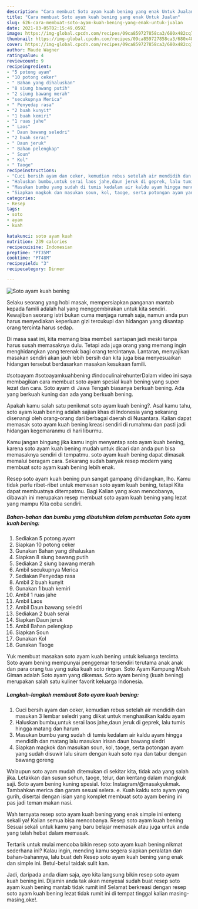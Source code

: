 ```yaml
---
description: "Cara membuat Soto ayam kuah bening yang enak Untuk Jualan"
title: "Cara membuat Soto ayam kuah bening yang enak Untuk Jualan"
slug: 626-cara-membuat-soto-ayam-kuah-bening-yang-enak-untuk-jualan
date: 2021-03-05T02:15:49.059Z
image: https://img-global.cpcdn.com/recipes/09ca859727858ca3/680x482cq70/soto-ayam-kuah-bening-foto-resep-utama.jpg
thumbnail: https://img-global.cpcdn.com/recipes/09ca859727858ca3/680x482cq70/soto-ayam-kuah-bening-foto-resep-utama.jpg
cover: https://img-global.cpcdn.com/recipes/09ca859727858ca3/680x482cq70/soto-ayam-kuah-bening-foto-resep-utama.jpg
author: Maude Wagner
ratingvalue: 4
reviewcount: 9
recipeingredient:
- "5 potong ayam"
- "10 potong ceker"
- " Bahan yang dihaluskan"
- "8 siung bawang putih"
- "2 siung bawang merah"
- "secukupnya Merica"
- " Penyedap rasa"
- "2 buah kunyit"
- "1 buah kemiri"
- "1 ruas jahe"
- " Laos"
- " Daun bawang seledri"
- "2 buah serai"
- " Daun jeruk"
- " Bahan pelengkap"
- " Soun"
- " Kol"
- " Taoge"
recipeinstructions:
- "Cuci bersih ayam dan ceker, kemudian rebus setelah air mendidih dan masukan 3 lembar seledri yang diikat untuk menghasilkan kaldu ayam"
- "Haluskan bumbu,untuk serai laos jahe,daun jeruk di geprek, lalu tumis hingga matang dan harum"
- "Masukan bumbu yang sudah di tumis kedalam air kaldu ayam hingga mendidih dan matang lalu masukan irisan daun bawang sledri"
- "Siapkan magkok dan masukan soun, kol, taoge, serta potongan ayam yang sudah disuwir lalu siram dengan kuah soto nya dan tabur dengan bawang goreng"
categories:
- Resep
tags:
- soto
- ayam
- kuah

katakunci: soto ayam kuah 
nutrition: 239 calories
recipecuisine: Indonesian
preptime: "PT35M"
cooktime: "PT48M"
recipeyield: "3"
recipecategory: Dinner

---
```



![Soto ayam kuah bening](https://img-global.cpcdn.com/recipes/09ca859727858ca3/680x482cq70/soto-ayam-kuah-bening-foto-resep-utama.jpg)

Selaku seorang yang hobi masak, mempersiapkan panganan mantab kepada famili adalah hal yang menggembirakan untuk kita sendiri. Kewajiban seorang istri bukan cuma menjaga rumah saja, namun anda pun harus menyediakan keperluan gizi tercukupi dan hidangan yang disantap orang tercinta harus sedap.

Di masa  saat ini, kita memang bisa membeli santapan jadi meski tanpa harus susah memasaknya dulu. Tetapi ada juga orang yang memang ingin menghidangkan yang terenak bagi orang tercintanya. Lantaran, menyajikan masakan sendiri akan jauh lebih bersih dan kita juga bisa menyesuaikan hidangan tersebut berdasarkan masakan kesukaan famili. 

#sotoayam #sotoayamkuahbening #indoculinairehunterDalam video ini saya membagikan cara membuat soto ayam spesial kuah bening yang super lezat dan cara. Soto ayam di Jawa Tengah biasanya berkuah bening. Ada yang berkuah kuning dan ada yang berkuah bening.

Apakah kamu salah satu penikmat soto ayam kuah bening?. Asal kamu tahu, soto ayam kuah bening adalah sajian khas di Indonesia yang sekarang disenangi oleh orang-orang dari berbagai daerah di Nusantara. Kalian dapat memasak soto ayam kuah bening kreasi sendiri di rumahmu dan pasti jadi hidangan kegemaranmu di hari liburmu.

Kamu jangan bingung jika kamu ingin menyantap soto ayam kuah bening, karena soto ayam kuah bening mudah untuk dicari dan anda pun bisa memasaknya sendiri di tempatmu. soto ayam kuah bening dapat dimasak memalui beragam cara. Sekarang sudah banyak resep modern yang membuat soto ayam kuah bening lebih enak.

Resep soto ayam kuah bening pun sangat gampang dihidangkan, lho. Kamu tidak perlu ribet-ribet untuk memesan soto ayam kuah bening, tetapi Kita dapat membuatnya ditempatmu. Bagi Kalian yang akan mencobanya, dibawah ini merupakan resep membuat soto ayam kuah bening yang lezat yang mampu Kita coba sendiri.

<!--inarticleads1-->

##### Bahan-bahan dan bumbu yang dibutuhkan dalam pembuatan Soto ayam kuah bening:

1. Sediakan 5 potong ayam
1. Siapkan 10 potong ceker
1. Gunakan  Bahan yang dihaluskan
1. Siapkan 8 siung bawang putih
1. Sediakan 2 siung bawang merah
1. Ambil secukupnya Merica
1. Sediakan  Penyedap rasa
1. Ambil 2 buah kunyit
1. Gunakan 1 buah kemiri
1. Ambil 1 ruas jahe
1. Ambil  Laos
1. Ambil  Daun bawang seledri
1. Sediakan 2 buah serai
1. Siapkan  Daun jeruk
1. Ambil  Bahan pelengkap
1. Siapkan  Soun
1. Gunakan  Kol
1. Gunakan  Taoge


Yuk membuat masakan soto ayam kuah bening untuk keluarga tercinta. Soto ayam bening mempunyai penggemar tersendiri terutama anak anak dan para orang tua yang suka kuah soto ringan. Soto Ayam Kampung Mbah Giman adalah Soto ayam yang dikemas. Soto ayam bening (kuah bening) merupakan salah satu kuliner favorit keluarga Indonesia. 

<!--inarticleads2-->

##### Langkah-langkah membuat Soto ayam kuah bening:

1. Cuci bersih ayam dan ceker, kemudian rebus setelah air mendidih dan masukan 3 lembar seledri yang diikat untuk menghasilkan kaldu ayam
1. Haluskan bumbu,untuk serai laos jahe,daun jeruk di geprek, lalu tumis hingga matang dan harum
1. Masukan bumbu yang sudah di tumis kedalam air kaldu ayam hingga mendidih dan matang lalu masukan irisan daun bawang sledri
1. Siapkan magkok dan masukan soun, kol, taoge, serta potongan ayam yang sudah disuwir lalu siram dengan kuah soto nya dan tabur dengan bawang goreng


Walaupun soto ayam mudah ditemukan di sekitar kita, tidak ada yang salah jika. Letakkan dan susun sohun, taoge, telur, dan kentang dalam mangkuk saji. Soto ayam bening kuning spesial. foto: Instagram/@masakyukmak. Tambahkan merica dan garam sesuai selera. e. Kuah kaldu soto ayam yang gurih, disertai dengan isian yang komplet membuat soto ayam bening ini pas jadi teman makan nasi. 

Wah ternyata resep soto ayam kuah bening yang enak simple ini enteng sekali ya! Kalian semua bisa mencobanya. Resep soto ayam kuah bening Sesuai sekali untuk kamu yang baru belajar memasak atau juga untuk anda yang telah hebat dalam memasak.

Tertarik untuk mulai mencoba bikin resep soto ayam kuah bening nikmat sederhana ini? Kalau ingin, mending kamu segera siapkan peralatan dan bahan-bahannya, lalu buat deh Resep soto ayam kuah bening yang enak dan simple ini. Betul-betul taidak sulit kan. 

Jadi, daripada anda diam saja, ayo kita langsung bikin resep soto ayam kuah bening ini. Dijamin anda tak akan menyesal sudah buat resep soto ayam kuah bening mantab tidak rumit ini! Selamat berkreasi dengan resep soto ayam kuah bening lezat tidak rumit ini di tempat tinggal kalian masing-masing,oke!.

